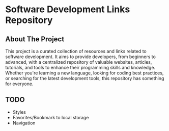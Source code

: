 # Software Development Links Repository

## About The Project

This project is a curated collection of resources and links related to software development. It aims to provide developers, from beginners to advanced, with a centralized repository of valuable websites, articles, tutorials, and tools to enhance their programming skills and knowledge. Whether you're learning a new language, looking for coding best practices, or searching for the latest development tools, this repository has something for everyone.

## TODO

- Styles
- Favorites/Bookmark to local storage
- Navigation